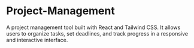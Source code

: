 # Project-Management
A project management tool built with React and Tailwind CSS. It allows users to organize tasks, set deadlines, and track progress in a responsive and interactive interface.
